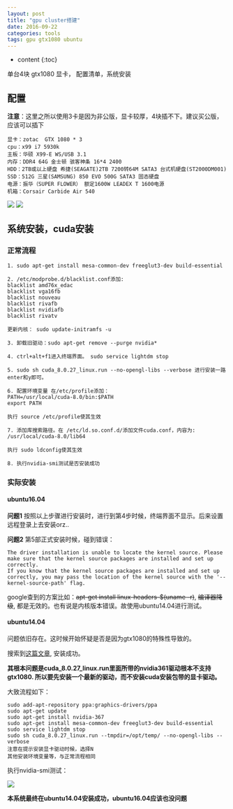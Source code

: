 ```yaml
---
layout: post
title: "gpu cluster搭建"
date: 2016-09-22
categories: tools
tags: gpu gtx1080 ubuntu
---
```

* content
{:toc}

单台4块 gtx1080 显卡， 配置清单，系统安装



## 配置

**注意**：这里之所以使用3卡是因为非公版，显卡较厚，4块插不下。建议买公版，应该可以插下

```
显卡：zotac  GTX 1080 * 3 
cpu：x99 i7 5930k 
主板：华硕 X99-E WS/USB 3.1
内存：DDR4 64G 金士顿 骇客神条 16*4 2400 
HDD：2TB或以上硬盘 希捷(SEAGATE)2TB 7200转64M SATA3 台式机硬盘(ST2000DM001)
SSD：512G 三星(SAMSUNG) 850 EVO 500G SATA3 固态硬盘
电源：振华（SUPER FLOWER） 额定1600W LEADEX T 1600电源 
机箱：Corsair Carbide Air 540  
```

![](http://vsooda.github.io/assets/gpu_cluster/inside.jpg)
![](http://vsooda.github.io/assets/gpu_cluster/front.jpg)



## 系统安装，cuda安装

### 正常流程

```
1. sudo apt-get install mesa-common-dev freeglut3-dev build-essential

2. /etc/modprobe.d/blacklist.conf添加:
blacklist amd76x_edac
blacklist vga16fb
blacklist nouveau
blacklist rivafb
blacklist nvidiafb
blacklist rivatv

更新内核： sudo update-initramfs -u

3. 卸载旧驱动：sudo apt-get remove --purge nvidia*

4. ctrl+alt+f1进入终端界面。 sudo service lightdm stop

5. sudo sh cuda_8.0.27_linux.run --no-opengl-libs --verbose 进行安装一路enter和y即可。

6. 配置环境变量 在/etc/profile添加： 
PATH=/usr/local/cuda-8.0/bin:$PATH
export PATH

执行 source /etc/profile使其生效

7. 添加库搜索路径。在 /etc/ld.so.conf.d/添加文件cuda.conf，内容为: 
/usr/local/cuda-8.0/lib64

执行 sudo ldconfig使其生效

8. 执行nvidia-smi测试是否安装成功
```

### 实际安装

#### ubuntu16.04

**问题1** 按照以上步骤进行安装时，进行到第4步时候，终端界面不显示。后来设置远程登录上去安装orz..

**问题2** 第5部正式安装时候，碰到错误：

```
The driver installation is unable to locate the kernel source. Please make sure that the kernel source packages are installed and set up correctly.
If you know that the kernel source packages are installed and set up correctly, you may pass the location of the kernel source with the '--kernel-source-path' flag.
```

google查到的方案比如：~~apt-get install linux-headers-$(uname -r)~~, ~~编译器降级~~, 都是无效的。也有说是内核版本错误。故使用ubuntu14.04进行测试。

#### ubuntu14.04

问题依旧存在。这时候开始怀疑是否是因为gtx1080的特殊性导致的。

搜索到[这篇文章](http://textminingonline.com/dive-into-tensorflow-part-iii-gtx-1080-ubuntu16-04-cuda8-0-cudnn5-0-tensorflow), 安装成功。

**其根本问题是cuda_8.0.27_linux.run里面所带的nvidia361驱动根本不支持gtx1080. 所以要先安装一个最新的驱动，而不安装cuda安装包带的显卡驱动。**

大致流程如下：

```
sudo add-apt-repository ppa:graphics-drivers/ppa
sudo apt-get update
sudo apt-get install nvidia-367
sudo apt-get install mesa-common-dev freeglut3-dev build-essential 
sudo service lightdm stop
sudo sh cuda_8.0.27_linux.run --tmpdir=/opt/temp/ --no-opengl-libs --verbose
注意在提示安装显卡驱动时候，选择N
其他安装环境变量等，与正常流程相同
```

执行nvidia-smi测试：

![](http://vsooda.github.io/assets/gpu_cluster/nvidiasmi.jpg)

**本系统最终在ubuntu14.04安装成功，ubuntu16.04应该也没问题**


